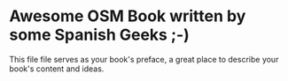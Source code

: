 # Awesome OSM Book written by some Spanish Geeks ;-)

This file file serves as your book's preface, a great place to describe your book's content and ideas.
